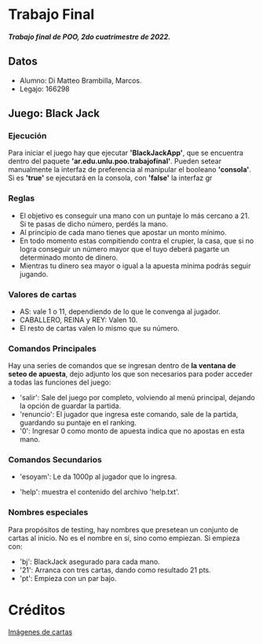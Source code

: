 # Trabajo Final
  ##### Trabajo final de POO, 2do cuatrimestre de 2022.

## Datos
+ Alumno: Di Matteo Brambilla, Marcos.
+ Legajo: 166298
  
## Juego: Black Jack

### Ejecución
Para iniciar el juego hay que ejecutar **'BlackJackApp'**, que se encuentra dentro del paquete **'ar.edu.unlu.poo.trabajofinal'**. Pueden setear manualmente la interfaz de preferencia al manipular el booleano **'consola'**. Si es **'true'** se ejecutará en la consola, con **'false'** la interfaz gr

### Reglas
+ El objetivo es conseguir una mano con un puntaje lo más cercano a 21. Si te pasas de dicho número, perdés la mano. 
+ Al principio de cada mano tienes que apostar un monto mínimo. 
+ En todo momento estas compitiendo contra el crupier, la casa, que si no logra conseguir un número mayor que el tuyo deberá pagarte un determinado monto de dinero. 
+ Mientras tu dinero sea mayor o igual a la apuesta mínima podrás seguir jugando. 

### Valores de cartas
+ AS: vale 1 o 11, dependiendo de lo que le convenga al jugador.
+ CABALLERO, REINA y REY: Valen 10.
+ El resto de cartas valen lo mismo que su número.

### Comandos Principales
Hay una series de comandos que se ingresan dentro de **la ventana de seteo de apuesta**, dejo adjunto
los que son necesarios para poder acceder a todas las funciones del juego:

* 'salir': Sale del juego por completo, volviendo al menú principal, dejando la opción de guardar la
partida.
* 'renuncio': El jugador que ingresa este comando, sale de la partida, guardando su puntaje en el
ranking.
*  '0': Ingresar 0 como monto de apuesta indica que no apostas en esta mano.

### Comandos Secundarios
* 'esoyam': Le da 1000p al jugador que lo ingresa.
+ 'help': muestra el contenido del archivo 'help.txt'.

### Nombres especiales
Para propósitos de testing, hay nombres que presetean un conjunto de cartas al inicio. No es el nombre en sí, sino como empiezan. Si empieza con:
+ 'bj': BlackJack asegurado para cada mano.
+ '21': Arranca con tres cartas, dando como resultado 21 pts.
+ 'pt': Empieza con un par bajo.


# Créditos

  [Imágenes de cartas](https://yaomon.itch.io/playing-cards) 

